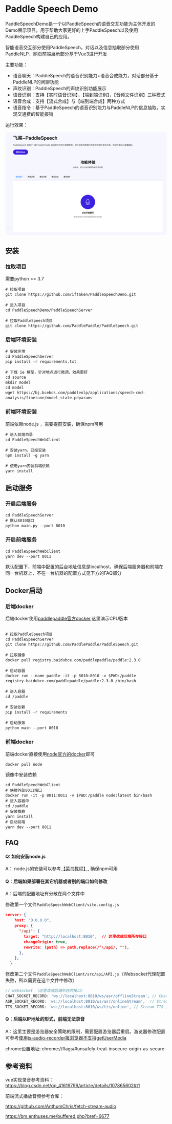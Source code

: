 # Paddle Speech Demo

PaddleSpeechDemo是一个以PaddleSpeech的语音交互功能为主体开发的Demo展示项目，用于帮助大家更好的上手PaddleSpeech以及使用PaddleSpeech构建自己的应用。

智能语音交互部分使用PaddleSpeech，对话以及信息抽取部分使用PaddleNLP，网页前端展示部分基于Vue3进行开发

主要功能：

+ 语音聊天：PaddleSpeech的语音识别能力+语音合成能力，对话部分基于PaddleNLP的闲聊功能
+ 声纹识别：PaddleSpeech的声纹识别功能展示
+ 语音识别：支持【实时语音识别】，【端到端识别】，【音频文件识别】三种模式
+ 语音合成：支持【流式合成】与【端到端合成】两种方式
+ 语音指令：基于PaddleSpeech的语音识别能力与PaddleNLP的信息抽取，实现交通费的智能报销

运行效果：

 ![效果](docs/效果展示.png)

## 安装

### 拉取项目

需要python >= 3.7
```
# 拉取项目
git clone https://github.com/iftaken/PaddleSpeechDemo.git

# 进入项目
cd PaddleSpeechDemo/PaddleSpeechServer

# 拉取PaddleSpeech项目
git clone https://github.com/PaddlePaddle/PaddleSpeech.git
```

### 后端环境安装

```
# 安装环境
cd PaddleSpeechServer
pip install -r requirements.txt

# 下载 ie 模型，针对地点进行微调，效果更好
cd source
mkdir model
cd model
wget https://bj.bcebos.com/paddlenlp/applications/speech-cmd-analysis/finetune/model_state.pdparams
```


### 前端环境安装

前端依赖node.js ，需要提前安装，确保npm可用

```
# 进入前端目录
cd PaddleSpeechWebClient

# 安装yarn，已经安装
npm install -g yarn

# 使用yarn安装前端依赖
yarn install
```


## 启动服务

### 开启后端服务

```
cd PaddleSpeechServer
# 默认8010端口
python main.py --port 8010
```

### 开启前端服务

```
cd PaddleSpeechWebClient
yarn dev --port 8011
```

默认配置下，前端中配置的后台地址信息是localhost，确保后端服务器和前端在同一台机器上，不在一台机器的配置方式见下方的FAQ部分

## Docker启动

### 后端docker
后端docker使用[paddlepaddle官方docker](https://www.paddlepaddle.org.cn/),这里演示CPU版本
```

# 拉取PaddleSpeech项目
cd PaddleSpeechServer
git clone https://github.com/PaddlePaddle/PaddleSpeech.git

# 拉取镜像
docker pull registry.baidubce.com/paddlepaddle/paddle:2.3.0

# 启动容器
docker run --name paddle -it -p 8010:8010 -v $PWD:/paddle registry.baidubce.com/paddlepaddle/paddle:2.3.0 /bin/bash

# 进入容器
cd /paddle

# 安装依赖
pip install -r requirements

# 启动服务
python main --port 8010

```

### 前端docker

前端docker直接使用[node官方的docker](https://hub.docker.com/_/node)即可

```shell
docker pull node
```

镜像中安装依赖

```shell
cd PaddleSpeechWebClient
# 映射外部8011端口
docker run -it -p 8011:8011 -v $PWD:/paddle node:latest bin/bash
# 进入容器中
cd /paddle
# 安装依赖
yarn install
# 启动前端
yarn dev --port 8011
```





## FAQ 

#### Q: 如何安装node.js

A： node.js的安装可以参考[【菜鸟教程】](https://www.runoob.com/nodejs/nodejs-install-setup.html), 确保npm可用

#### Q：后端如果部署在其它机器或者别的端口如何修改

A：后端的配置地址有分散在两个文件中

修改第一个文件`PaddleSpeechWebClient/vite.config.js`

```json
server: {
    host: "0.0.0.0",
    proxy: {
      "/api": {
        target: "http://localhost:8010",  // 这里改成后端所在接口
        changeOrigin: true,
        rewrite: (path) => path.replace(/^\/api/, ""),
      },
    },
  }
```

修改第二个文件`PaddleSpeechWebClient/src/api/API.js`（Websocket代理配置失败，所以需要在这个文件中修改）

```javascript
// websocket （这里改成后端所在的接口）
CHAT_SOCKET_RECORD: 'ws://localhost:8010/ws/asr/offlineStream', // ChatBot websocket 接口
ASR_SOCKET_RECORD: 'ws://localhost:8010/ws/asr/onlineStream',  // Stream ASR 接口
TTS_SOCKET_RECORD: 'ws://localhost:8010/ws/tts/online', // Stream TTS 接口
```

#### Q：后端以IP地址的形式，前端无法录音

A：这里主要是游览器安全策略的限制，需要配置游览器后重启。游览器修改配置可参考[使用js-audio-recorder报浏览器不支持getUserMedia](https://blog.csdn.net/YRY_LIKE_YOU/article/details/113745273)

chrome设置地址: chrome://flags/#unsafely-treat-insecure-origin-as-secure




## 参考资料

vue实现录音参考资料：https://blog.csdn.net/qq_41619796/article/details/107865602#t1

前端流式播放音频参考仓库：

https://github.com/AnthumChris/fetch-stream-audio

https://bm.enthuses.me/buffered.php?bref=6677
